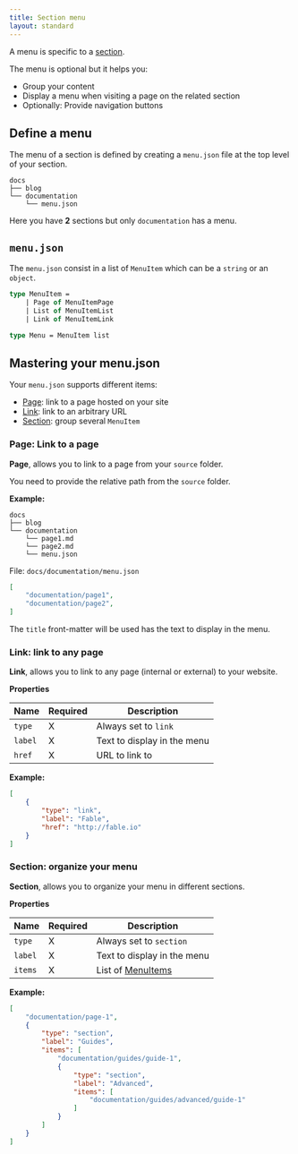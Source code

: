 ```yaml
---
title: Section menu
layout: standard
---
```


A menu is specific to a [section](/Nacara/documentation/nacara/guides/create-a-section.html).

The menu is optional but it helps you:

* Group your content
* Display a menu when visiting a page on the related section
* Optionally: Provide navigation buttons

## Define a menu

The menu of a section is defined by creating a `menu.json` file at the top level of your section.

```
docs
├── blog
└── documentation
    └── menu.json
```

Here you have **2** sections but only `documentation` has a menu.

## `menu.json`

The `menu.json` consist in a list of `MenuItem` which can be a `string` or an `object`.

```fsharp
type MenuItem =
    | Page of MenuItemPage
    | List of MenuItemList
    | Link of MenuItemLink

type Menu = MenuItem list
```

## Mastering your menu.json

Your `menu.json` supports different items:

- [Page](#Page:-Link-to-a-page): link to a page hosted on your site
- [Link](#Link:-link-to-any-page): link to an arbitrary URL
- [Section](#Section:-organize-your-menu): group several `MenuItem`

### Page: Link to a page

**Page**, allows you to link to a page from your `source` folder.

You need to provide the relative path from the `source` folder.

**Example:**

```
docs
├── blog
└── documentation
    └── page1.md
    └── page2.md
    └── menu.json
```

File: `docs/documentation/menu.json`

```json
[
    "documentation/page1",
    "documentation/page2",
]
```

The `title` front-matter will be used has the text to display in the menu.

### Link: link to any page

**Link**, allows you to link to any page (internal or external) to your website.

**Properties**

<table class="table is-narrow is-bordered">
    <thead>
        <tr>
            <th class="label-cell">Name</th>
            <th class="label-cell">Required</th>
            <th class="label-cell">Description</th>
        </tr>
    </thead>
    <tbody>
        <tr>
            <td class="has-text-centered" style="vertical-align: middle"><code>type</code></td>
            <td class="has-text-centered" style="vertical-align: middle">X</td>
            <td>Always set to <code>link</code></td>
        </tr>
        <tr>
            <td class="has-text-centered" style="vertical-align: middle"><code>label</code></td>
            <td class="has-text-centered" style="vertical-align: middle">X</td>
            <td>Text to display in the menu</td>
        </tr>
        <tr>
            <td class="has-text-centered" style="vertical-align: middle"><code>href</code></td>
            <td class="has-text-centered" style="vertical-align: middle">X</td>
            <td>URL to link to</td>
        </tr>
    </tbody>
</table>

**Example:**

```json
[
    {
        "type": "link",
        "label": "Fable",
        "href": "http://fable.io"
    }
]
```

### Section: organize your menu


**Section**, allows you to organize your menu in different sections.

**Properties**

<table class="table is-narrow is-bordered is-vcentered">
    <thead>
        <tr>
            <th class="label-cell">Name</th>
            <th class="label-cell">Required</th>
            <th class="label-cell">Description</th>
        </tr>
    </thead>
    <tbody>
        <tr>
            <td class="label-cell"><code>type</code></td>
            <td class="label-cell">X</td>
            <td>Always set to <code>section</code></td>
        </tr>
        <tr>
            <td class="label-cell"><code>label</code></td>
            <td class="label-cell">X</td>
            <td>Text to display in the menu</td>
        </tr>
        <tr>
            <td class="label-cell"><code>items</code></td>
            <td class="label-cell">X</td>
            <td>List of <a href="#menujson">MenuItems</a></td>
        </tr>
    </tbody>
</table>

**Example:**

```json
[
    "documentation/page-1",
    {
        "type": "section",
        "label": "Guides",
        "items": [
            "documentation/guides/guide-1",
            {
                "type": "section",
                "label": "Advanced",
                "items": [
                    "documentation/guides/advanced/guide-1"
                ]
            }
        ]
    }
]
```
